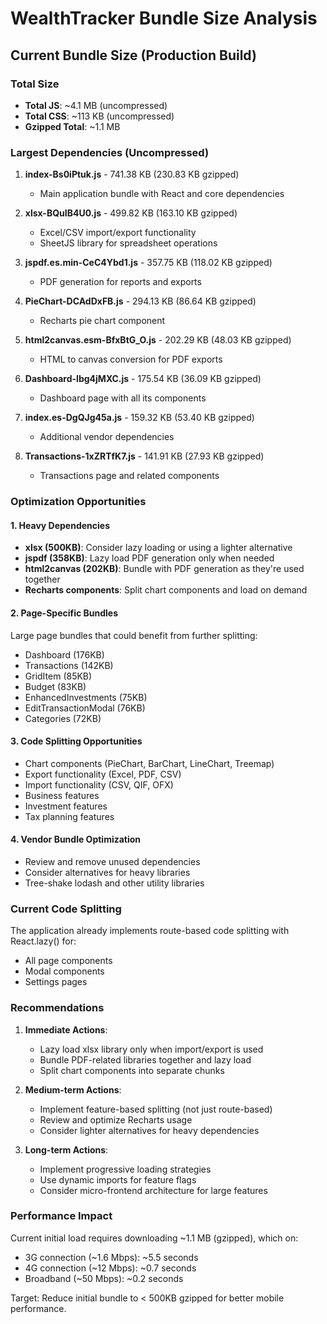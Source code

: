 # WealthTracker Bundle Size Analysis

## Current Bundle Size (Production Build)

### Total Size
- **Total JS**: ~4.1 MB (uncompressed)
- **Total CSS**: ~113 KB (uncompressed)
- **Gzipped Total**: ~1.1 MB

### Largest Dependencies (Uncompressed)

1. **index-Bs0iPtuk.js** - 741.38 KB (230.83 KB gzipped)
   - Main application bundle with React and core dependencies

2. **xlsx-BQuIB4U0.js** - 499.82 KB (163.10 KB gzipped)
   - Excel/CSV import/export functionality
   - SheetJS library for spreadsheet operations

3. **jspdf.es.min-CeC4Ybd1.js** - 357.75 KB (118.02 KB gzipped)
   - PDF generation for reports and exports

4. **PieChart-DCAdDxFB.js** - 294.13 KB (86.64 KB gzipped)
   - Recharts pie chart component

5. **html2canvas.esm-BfxBtG_O.js** - 202.29 KB (48.03 KB gzipped)
   - HTML to canvas conversion for PDF exports

6. **Dashboard-Ibg4jMXC.js** - 175.54 KB (36.09 KB gzipped)
   - Dashboard page with all its components

7. **index.es-DgQJg45a.js** - 159.32 KB (53.40 KB gzipped)
   - Additional vendor dependencies

8. **Transactions-1xZRTfK7.js** - 141.91 KB (27.93 KB gzipped)
   - Transactions page and related components

### Optimization Opportunities

#### 1. Heavy Dependencies
- **xlsx (500KB)**: Consider lazy loading or using a lighter alternative
- **jspdf (358KB)**: Lazy load PDF generation only when needed
- **html2canvas (202KB)**: Bundle with PDF generation as they're used together
- **Recharts components**: Split chart components and load on demand

#### 2. Page-Specific Bundles
Large page bundles that could benefit from further splitting:
- Dashboard (176KB)
- Transactions (142KB)
- GridItem (85KB)
- Budget (83KB)
- EnhancedInvestments (75KB)
- EditTransactionModal (76KB)
- Categories (72KB)

#### 3. Code Splitting Opportunities
- Chart components (PieChart, BarChart, LineChart, Treemap)
- Export functionality (Excel, PDF, CSV)
- Import functionality (CSV, QIF, OFX)
- Business features
- Investment features
- Tax planning features

#### 4. Vendor Bundle Optimization
- Review and remove unused dependencies
- Consider alternatives for heavy libraries
- Tree-shake lodash and other utility libraries

### Current Code Splitting
The application already implements route-based code splitting with React.lazy() for:
- All page components
- Modal components
- Settings pages

### Recommendations

1. **Immediate Actions**:
   - Lazy load xlsx library only when import/export is used
   - Bundle PDF-related libraries together and lazy load
   - Split chart components into separate chunks

2. **Medium-term Actions**:
   - Implement feature-based splitting (not just route-based)
   - Review and optimize Recharts usage
   - Consider lighter alternatives for heavy dependencies

3. **Long-term Actions**:
   - Implement progressive loading strategies
   - Use dynamic imports for feature flags
   - Consider micro-frontend architecture for large features

### Performance Impact
Current initial load requires downloading ~1.1 MB (gzipped), which on:
- 3G connection (~1.6 Mbps): ~5.5 seconds
- 4G connection (~12 Mbps): ~0.7 seconds
- Broadband (~50 Mbps): ~0.2 seconds

Target: Reduce initial bundle to < 500KB gzipped for better mobile performance.